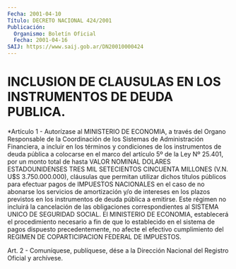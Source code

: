 ```yaml
---
Fecha: 2001-04-10
Título: DECRETO NACIONAL 424/2001
Publicación:
  Organismo: Boletín Oficial
  Fecha: 2001-04-16
SAIJ: https://www.saij.gob.ar/DN20010000424
---
```

# INCLUSION DE CLAUSULAS EN LOS INSTRUMENTOS DE DEUDA PUBLICA.

<a id="1"></a>
*Artículo 1 - Autorízase al MINISTERIO DE ECONOMIA, a través del Organo Responsable de la Coordinación de los Sistemas de Administración Financiera, a incluir en los términos y condiciones de los instrumentos de deuda pública a colocarse en el marco del artículo 5º de la Ley Nº 25.401, por un monto total de hasta VALOR NOMINAL DOLARES ESTADOUNIDENSES TRES MIL SETECIENTOS CINCUENTA MILLONES (V.N. U$S 3.750.000.000), cláusulas que permitan utilizar dichos títulos públicos para efectuar pagos de IMPUESTOS NACIONALES en el caso de no abonarse los servicios de amortización y/o de intereses en los plazos previstos en los instrumentos de deuda pública a emitirse. Este régimen no incluirá la cancelación de las obligaciones correspondientes al SISTEMA UNICO DE SEGURIDAD SOCIAL. El MINISTERIO DE ECONOMIA, establecerá el procedimiento necesario a fin de que lo establecido en el sistema de pagos dispuesto precedentemente, no afecte el efectivo cumplimiento del REGIMEN DE COPARTICIPACION FEDERAL DE IMPUESTOS.

<a id="2"></a>
Art. 2 - Comuníquese, publíquese,  dése a la Dirección Nacional del Registro Oficial y archívese.